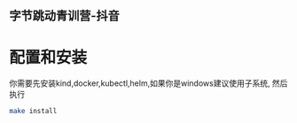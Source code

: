 ## 字节跳动青训营-抖音

# 配置和安装
你需要先安装kind,docker,kubectl,helm,如果你是windows建议使用子系统,
然后执行
```bash
make install
```